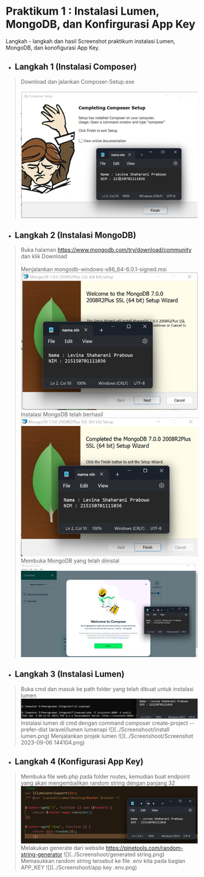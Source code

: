 # Praktikum 1 : Instalasi Lumen, MongoDB, dan Konfirgurasi App Key

Langkah - langkah dan hasil Screenshot praktikum instalasi Lumen, MongoDB, dan konofigurasi App Key.

* ## Langkah 1 (Instalasi Composer)
> Download dan jalankan Composer-Setup.exe <br /><br />
![Screenshot Instalasi Composer](../Screenshoot/1.png)

* ## Langkah 2 (Instalasi MongoDB)
> Buka halaman https://www.mongodb.com/try/download/community dan klik Download <br /><br />
> Menjalankan mongodb-windows-x86_64-6.0.1-signed.msi
![Screenshot Instalasi MongoDB](../Screenshoot/2.png)
> Instalasi MongoDB telah berhasil
![Screenshot Instalasi MongoDB](../Screenshoot/2i.png)
> Membuka MongoDB yang telah diinstal
![Tampilan Aplikasi MongoDB Compass](../Screenshoot/mongodb.png)

* ## Langkah 3 (Instalasi Lumen)
> Buka cmd dan masuk ke path folder yang telah dibuat untuk instalasi lumen
![](../Screenshoot/3f.png)
> Instalasi lumen di cmd dengan command composer create-project --prefer-dist laravel/lumen lumenapi
![](../Screenshoot/install lumen.png)
> Menjalankan projek lumen
![](../Screenshoot/Screenshot 2023-09-06 144104.png)

* ## Langkah 4 (Konfigurasi App Key)
> Membuka file web.php pada folder routes, kemudian buat endpoint yang akan mengembalikan random string dengan
panjang 32
![](../Screenshoot/web.php.png)
> Melakukan generate dari website https://pinetools.com/random-string-generator
![](../Screenshoot/generated string.png)
> Memasukkan random string tersebut ke file .env kita pada bagian
APP_KEY
![](../Screenshoot/app key .env.png)






